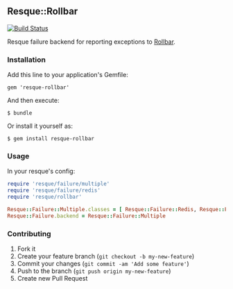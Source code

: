 ## Resque::Rollbar

[![Build Status](https://travis-ci.org/dimko/resque-rollbar.svg)](https://travis-ci.org/dimko/resque-rollbar)

Resque failure backend for reporting exceptions to [Rollbar](https://rollbar.com).

### Installation

Add this line to your application's Gemfile:

    gem 'resque-rollbar'

And then execute:

    $ bundle

Or install it yourself as:

    $ gem install resque-rollbar

### Usage

In your resque's config:

```ruby
require 'resque/failure/multiple'
require 'resque/failure/redis'
require 'resque/rollbar'

Resque::Failure::Multiple.classes = [ Resque::Failure::Redis, Resque::Failure::Rollbar ]
Resque::Failure.backend = Resque::Failure::Multiple
```

### Contributing

1. Fork it
2. Create your feature branch (`git checkout -b my-new-feature`)
3. Commit your changes (`git commit -am 'Add some feature'`)
4. Push to the branch (`git push origin my-new-feature`)
5. Create new Pull Request

